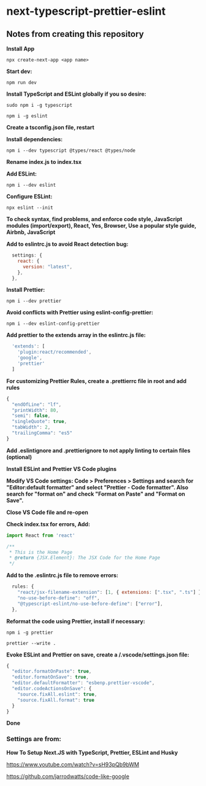 # next-typescript-prettier-eslint

## Notes from creating this repository

**Install App**

```
npx create-next-app <app name>
```

**Start dev:**

```
npm run dev
```

**Install TypeScript and ESLint globally if you so desire:**

```
sudo npm i -g typescript
```

```
npm i -g eslint
```

**Create a tsconfig.json file, restart**

**Install dependencies:**

```
npm i --dev typescript @types/react @types/node
```

**Rename index.js to index.tsx**

**Add ESLint:**

```
npm i --dev eslint
```

**Configure ESLint:**

```
npx eslint --init
```

**To check syntax, find problems, and enforce code style, JavaScript modules (import/export), React, Yes, Browser, Use a popular style guide, Airbnb, JavaScript**

**Add to eslintrc.js to avoid React detection bug:**

```js
  settings: {
    react: {
      version: "latest",
    },
  },
```

**Install Prettier:**

```
npm i --dev prettier
```

**Avoid conflicts with Prettier using eslint-config-prettier:**

```
npm i --dev eslint-config-prettier
```

**Add prettier to the extends array in the eslintrc.js file:**

```js
  'extends': [
    'plugin:react/recommended',
    'google',
    'prettier'
  ]
```

**For customizing Prettier Rules, create a .prettierrc file in root and add rules**

```js
{
  "endOfLine": "lf",
  "printWidth": 80,
  "semi": false,
  "singleQuote": true,
  "tabWidth": 2,
  "trailingComma": "es5"
}
```

**Add .eslintignore and .prettierignore to not apply linting to certain files (optional)**

**Install ESLint and Prettier VS Code plugins**

**Modify VS Code settings: Code > Preferences > Settings and search for "Editor:default formatter" and select "Prettier - Code formatter". Also search for "format on" and check "Format on Paste" and "Format on Save".**

**Close VS Code file and re-open**

**Check index.tsx for errors, Add:**

```js
import React from 'react'

/**
 * This is the Home Page
 * @return {JSX.Element}: The JSX Code for the Home Page
 */
```

**Add to the .eslintrc.js file to remove errors:**

```js
  rules: {
    "react/jsx-filename-extension": [1, { extensions: [".tsx", ".ts"] }],
    "no-use-before-define": "off",
    "@typescript-eslint/no-use-before-define": ["error"],
  },
```

**Reformat the code using Prettier, install if necessary:**

```
npm i -g prettier
```

```
prettier --write .
```

**Evoke ESLint and Prettier on save, create a /.vscode/settings.json file:**

```js
{
  "editor.formatOnPaste": true,
  "editor.formatOnSave": true,
  "editor.defaultFormatter": "esbenp.prettier-vscode",
  "editor.codeActionsOnSave": {
    "source.fixAll.eslint": true,
    "source.fixAll.format": true
  }
}
```

**Done**

### Settings are from:

**How To Setup Next.JS with TypeScript, Prettier, ESLint and Husky**

https://www.youtube.com/watch?v=sH93pQb9bWM

https://github.com/jarrodwatts/code-like-google
